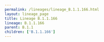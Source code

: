 ```yaml
---
permalink: /lineages/lineage_B.1.1.166.html
layout: lineage_page
title: Lineage B.1.1.166
lineage: B.1.1.166
parent: B.1.1
children: ['B.1.1.166']
---
```

